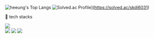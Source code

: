 <div align="start">
  
  ![heeung's Top Langs](https://github-readme-stats.vercel.app/api/top-langs/?username=heeung&layout=compact&theme=dark)
  ![Solved.ac Profile](http://mazassumnida.wtf/api/v2/generate_badge?boj=skdi6031)](https://solved.ac/skdi6031)
  
  <p>📌 tech stacks</p>
  <img src="https://img.shields.io/badge/Android-white?style=flat-square&logo=Android&logoColor={로고 색깔}"/>
  <br>
  <img src="https://img.shields.io/badge/kotlin-white?style=flat-square&logo=kotlin&logoColor="/>
  <img src="https://img.shields.io/badge/java-white?style=flat-square&logo=Java&logoColor="/>
  <img src="https://img.shields.io/badge/-white?style=flat-square&logo=C&logoColor=black"/>
  
</div>
